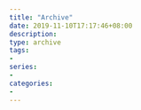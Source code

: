```yaml
---
title: "Archive"
date: 2019-11-10T17:17:46+08:00
description: 
type: archive
tags:
-
series:
-
categories:
-
---
```

